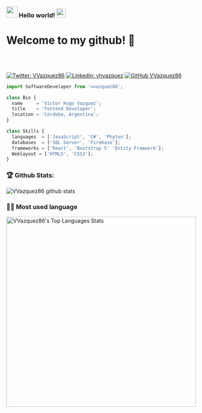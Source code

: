 ### <img src="https://github.com/TheDudeThatCode/TheDudeThatCode/blob/master/Assets/Hi.gif" width="29px"> Hello world!&nbsp;<img src="https://github.com/TheDudeThatCode/TheDudeThatCode/blob/master/Assets/Earth.gif" width="24px">

# Welcome to my github! 👋

<br>
<br>

[![Twitter: VVazquez86](https://img.shields.io/twitter/follow/vvazquez86?style=social)](https://twitter.com/vvazquez86)
[![Linkedin: vhvazquez](https://img.shields.io/badge/-vhvazquez-blue?style=flat-square&logo=Linkedin&logoColor=white&link=https://www.linkedin.com/in/vhvazquez/)](https://www.linkedin.com/in/vhvazquez/)
[![GitHub VVazquez86](https://img.shields.io/github/followers/vvazquez86?label=follow&style=social)](https://github.com/vvazquez86)

```js
import SoftwareDeveloper from 'vvazquez86';

class Bio {
  name     = 'Victor Hugo Vazquez';
  title    = 'Fontend Developer';
  location = 'Córdoba, Argentina';
}

class Skills {
  languages  = ['JavaScript', 'C#', 'Phyton'];
  databases  = ['SQL Server', 'Firebase'];
  frameworks = ['React', 'Bootstrap 5' 'Entity Framwork'];
  Weblayout = ['HTML5', 'CSS3'];
}

```

### 🏆 Github Stats:

![VVazquez86 github stats](https://github-readme-stats.vercel.app/api?username=vvazquez86&show_icons=true)

### 👨‍💻 Most used language

<img alt="VVazquez86's Top Languages Stats" src="https://github-readme-stats.vercel.app/api/top-langs/?username=vvazquez86&hide=smalltalk&theme=buefy&layout=compact&hide_border=true" width="500"/>

